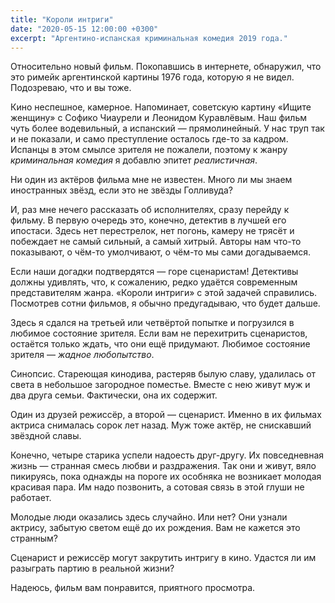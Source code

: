 ```yaml
---
title: "Короли интриги"
date: "2020-05-15 12:00:00 +0300"
excerpt: "Аргентино-испанская криминальная комедия 2019 года."
---
```


Относительно новый фильм. Покопавшись в интернете, обнаружил, что это римейк аргентинской картины 1976 года, которую я не видел. Подозреваю, что и вы тоже.

Кино неспешное, камерное. Напоминает, советскую картину «Ищите женщину» с Софико Чиаурели и Леонидом Куравлёвым. Наш фильм чуть более водевильный, а испанский — прямолинейный. У нас труп так и не показали, и само преступление осталось где-то за кадром. Испанцы в этом смылсе зрителя не пожалели, поэтому к жанру *криминальная комедия* я добавлю эпитет *реалистичная*.

Ни один из актёров фильма мне не известен. Много ли мы знаем иностранных звёзд, если это не звёзды Голливуда?

И, раз мне нечего рассказать об исполнителях, сразу перейду к фильму. В первую очередь это, конечно, детектив в лучшей его ипостаси. Здесь нет перестрелок, нет погонь, камеру не трясёт и побеждает не самый сильный, а самый хитрый. Авторы нам что-то показывают, о чём-то умолчивают, о чём-то мы сами догадываемся.

Если наши догадки подтвердятся — горе сценаристам! Детективы должны удивлять, что, к сожалению, редко удаётся современным представителям жанра. «Короли интриги» с этой задачей справились. Посмотрев сотни фильмов, я обычно предугадываю, что будет дальше.

Здесь я сдался на третьей или четвёртой попытке и погрузился в любимое состояние зрителя. Если вам не перехитрить сценаристов, остаётся только ждать, что они ещё придумают. Любимое состояние зрителя — *жадное любопытство*.

Синопсис. Стареющая кинодива, растеряв былую славу, удалилась от света в небольшое загородное поместье. Вместе с нею живут муж и два друга семьи. Фактически, она их содержит.

Один из друзей режиссёр, а второй — сценарист. Именно в их фильмах актриса снималась сорок лет назад. Муж тоже актёр, не снискавший звёздной славы.

Конечно, четыре старика успели надоесть друг-другу. Их повседневная жизнь — странная смесь любви и раздражения. Так они и живут, вяло пикируясь, пока однажды на пороге их особняка не возникает молодая красивая пара. Им надо позвонить, а сотовая связь в этой глуши не работает.

Молодые люди оказались здесь случайно. Или нет? Они узнали актрису, забытую светом ещё до их рождения. Вам не кажется это странным?

Сценарист и режиссёр могут закрутить интригу в кино. Удастся ли им разыграть партию в реальной жизни?

Надеюсь, фильм вам понравится, приятного просмотра.
